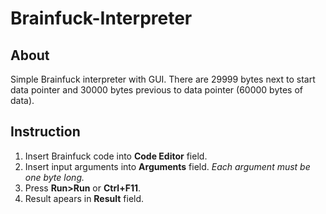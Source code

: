 # Brainfuck-Interpreter

## About
Simple Brainfuck interpreter with GUI. There are 29999 bytes next to start data pointer and 30000 bytes previous to data pointer (60000 bytes of data).

## Instruction
1. Insert Brainfuck code into **Code Editor** field.
2. Insert input arguments into **Arguments** field. *Each argument must be one byte long.*
3. Press **Run>Run** or **Ctrl+F11**.
4. Result apears in **Result** field.
